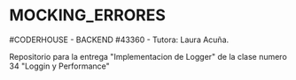 # MOCKING_ERRORES
#CODERHOUSE - BACKEND #43360 - 
Tutora: Laura Acuña.


Repositorio para la entrega "Implementacion de Logger" de la clase numero 34 "Loggin y Performance"